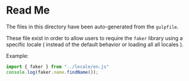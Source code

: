 # Read Me

The files in this directory have been auto-generated from the `gulpfile`.

These file exist in order to allow users to require the `faker` library using a specific locale ( instead of the default behavior or loading all all locales ).

Example:

``` js
import { faker } from "../locale/en.js"
console.log(faker.name.findName());
```